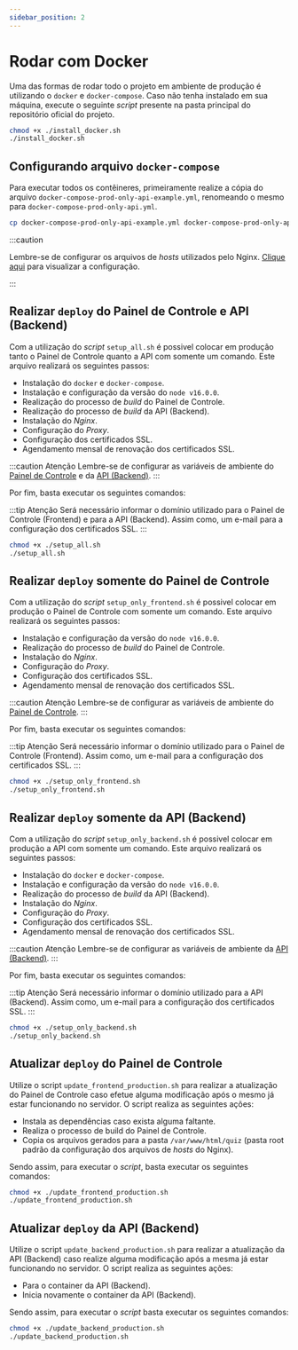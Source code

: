 ```yaml
---
sidebar_position: 2
---
```


# Rodar com Docker

Uma das formas de rodar todo o projeto em ambiente de produção é utilizando o `docker` e `docker-compose`. Caso não tenha instalado em sua máquina, execute o seguinte _script_ presente na pasta principal do repositório oficial do projeto.

```bash title="install_docker.sh"
chmod +x ./install_docker.sh
./install_docker.sh
```

## Configurando arquivo `docker-compose`

Para executar todos os contêineres, primeiramente realize a cópia do arquivo `docker-compose-prod-only-api-example.yml`, renomeando o mesmo para `docker-compose-prod-only-api.yml`.

```bash
cp docker-compose-prod-only-api-example.yml docker-compose-prod-only-api.yml
```

:::caution

Lembre-se de configurar os arquivos de _hosts_ utilizados pelo Nginx. [Clique aqui](./config_nginx.md) para visualizar a configuração.

:::

## Realizar `deploy` do Painel de Controle e API (Backend)

Com a utilização do _script_ `setup_all.sh` é possivel colocar em produção tanto o Painel de Controle quanto a API com somente um comando. Este arquivo realizará os seguintes passos:

- Instalação do `docker` e `docker-compose`.
- Instalação e configuração da versão do `node v16.0.0`.
- Realização do processo de _build_ do Painel de Controle.
- Realização do processo de _build_ da API (Backend).
- Instalação do _Nginx_.
- Configuração do _Proxy_.
- Configuração dos certificados SSL.
- Agendamento mensal de renovação dos certificados SSL.

:::caution Atenção
Lembre-se de configurar as variáveis de ambiente do [Painel de Controle](../environment_variables/frontend.md) e da [API (Backend)](../environment_variables/backend.md).
:::

Por fim, basta executar os seguintes comandos:

:::tip Atenção
Será necessário informar o domínio utilizado para o Painel de Controle (Frontend) e para a API (Backend). Assim como, um e-mail para a configuração dos certificados SSL.
:::

```bash title="setup_all.sh"
chmod +x ./setup_all.sh
./setup_all.sh
```

## Realizar `deploy` somente do Painel de Controle

Com a utilização do _script_ `setup_only_frontend.sh` é possivel colocar em produção o Painel de Controle com somente um comando. Este arquivo realizará os seguintes passos:

- Instalação e configuração da versão do `node v16.0.0`.
- Realização do processo de _build_ do Painel de Controle.
- Instalação do _Nginx_.
- Configuração do _Proxy_.
- Configuração dos certificados SSL.
- Agendamento mensal de renovação dos certificados SSL.

:::caution Atenção
Lembre-se de configurar as variáveis de ambiente do [Painel de Controle](../environment_variables/frontend.md).
:::

Por fim, basta executar os seguintes comandos:

:::tip Atenção
Será necessário informar o domínio utilizado para o Painel de Controle (Frontend). Assim como, um e-mail para a configuração dos certificados SSL.
:::

```bash title="setup_only_frontend.sh"
chmod +x ./setup_only_frontend.sh
./setup_only_frontend.sh
```

## Realizar `deploy` somente da API (Backend)

Com a utilização do _script_ `setup_only_backend.sh` é possivel colocar em produção a API com somente um comando. Este arquivo realizará os seguintes passos:

- Instalação do `docker` e `docker-compose`.
- Instalação e configuração da versão do `node v16.0.0`.
- Realização do processo de _build_ da API (Backend).
- Instalação do _Nginx_.
- Configuração do _Proxy_.
- Configuração dos certificados SSL.
- Agendamento mensal de renovação dos certificados SSL.

:::caution Atenção
Lembre-se de configurar as variáveis de ambiente da [API (Backend)](../environment_variables/backend.md).
:::

Por fim, basta executar os seguintes comandos:

:::tip Atenção
Será necessário informar o domínio utilizado para a API (Backend). Assim como, um e-mail para a configuração dos certificados SSL.
:::

```bash title="setup_only_backend.sh"
chmod +x ./setup_only_backend.sh
./setup_only_backend.sh
```

## Atualizar `deploy` do Painel de Controle

Utilize o script `update_frontend_production.sh` para realizar a atualização do Painel de Controle caso efetue alguma modificação após o mesmo já estar funcionando no servidor. O script realiza as seguintes ações:

- Instala as dependências caso exista alguma faltante.
- Realiza o processo de build do Painel de Controle.
- Copia os arquivos gerados para a pasta `/var/www/html/quiz` (pasta root padrão da configuração dos arquivos de _hosts_ do Nginx).

Sendo assim, para executar o _script_, basta executar os seguintes comandos:

```bash
chmod +x ./update_frontend_production.sh
./update_frontend_production.sh
```

## Atualizar `deploy` da API (Backend)

Utilize o script `update_backend_production.sh` para realizar a atualização da API (Backend) caso realize alguma modificação após a mesma já estar funcionando no servidor. O script realiza as seguintes ações:

- Para o container da API (Backend).
- Inicia novamente o container da API (Backend).

Sendo assim, para executar o _script_ basta executar os seguintes comandos:

```bash
chmod +x ./update_backend_production.sh
./update_backend_production.sh
```
